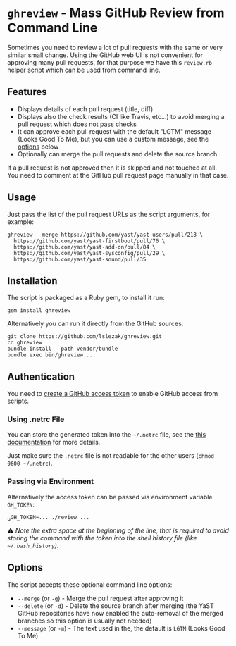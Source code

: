 # `ghreview` - Mass GitHub Review from Command Line

Sometimes you need to review a lot of pull requests with the same or very similar
small change. Using the GitHub web UI is not convenient for approving many pull
requests, for that purpose we have this `review.rb` helper script which can be
used from command line.

## Features

- Displays details of each pull request (title, diff)
- Displays also the check results (CI like Travis, etc...) to avoid merging
  a pull request which does not pass checks
- It can approve each pull request with the default "LGTM" message (Looks Good
  To Me), but you can use a custom message, see the [options](#options) below
- Optionally can merge the pull requests and delete the source branch

If a pull request is not approved then it is skipped and not touched at all.
You need to comment at the GitHub pull request page manually in that case.

## Usage

Just pass the list of the pull request URLs as the script arguments, for
example:

```shell
ghreview --merge https://github.com/yast/yast-users/pull/218 \
  https://github.com/yast/yast-firstboot/pull/76 \
  https://github.com/yast/yast-add-on/pull/84 \
  https://github.com/yast/yast-sysconfig/pull/29 \
  https://github.com/yast/yast-sound/pull/35
```

## Installation

The script is packaged as a Ruby gem, to install it run:

```shell
gem install ghreview
```

Alternatively you can run it directly from the GitHub sources:

```shell
git clone https://github.com/lslezak/ghreview.git
cd ghreview
bundle install --path vendor/bundle
bundle exec bin/ghreview ...
```

## Authentication

You need to [create a GitHub access token](https://github.com/settings/tokens)
to enable GitHub access from scripts.

### Using .netrc File

You can store the generated token into the `~/.netrc` file, see the
[this documentation](https://github.com/octokit/octokit.rb#using-a-netrc-file)
for more details.

Just make sure the `.netrc` file is not readable for the other users
(`chmod 0600 ~/.netrc`).

### Passing via Environment

Alternatively the access token can be passed via environment variable `GH_TOKEN`:

```shell
␣GH_TOKEN=... ./review ...
```

:warning: *Note the extra space at the beginning of the line, that is
required to avoid storing the command with the token into the shell history file
(like `~/.bash_history`).*

## Options

The script accepts these optional command line options:

- `--merge` (or `-g`) - Merge the pull request after approving it
- `--delete` (or `-d`) - Delete the source branch after merging (the YaST
  GitHub repositories have now enabled the auto-removal of the merged branches
  so this option is usually not needed)
- `--message` (or `-m`) - The text used in the, the default is `LGTM`
  (Looks Good To Me)
